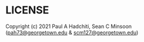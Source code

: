 # LICENSE

Copyright (c) 2021 Paul A Hadchiti, Sean C Minsoon (pah73@georgetown.edu & scm127@georgetown.edu)